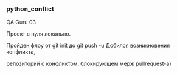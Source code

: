 ### python_conflict

QA Guru 03

Проект с нуля локально. 


Пройден флоу от git init до git push -u Добился возникновения конфликта,

репозиторий с конфликтом, блокирующем мерж pullrequest-а)
